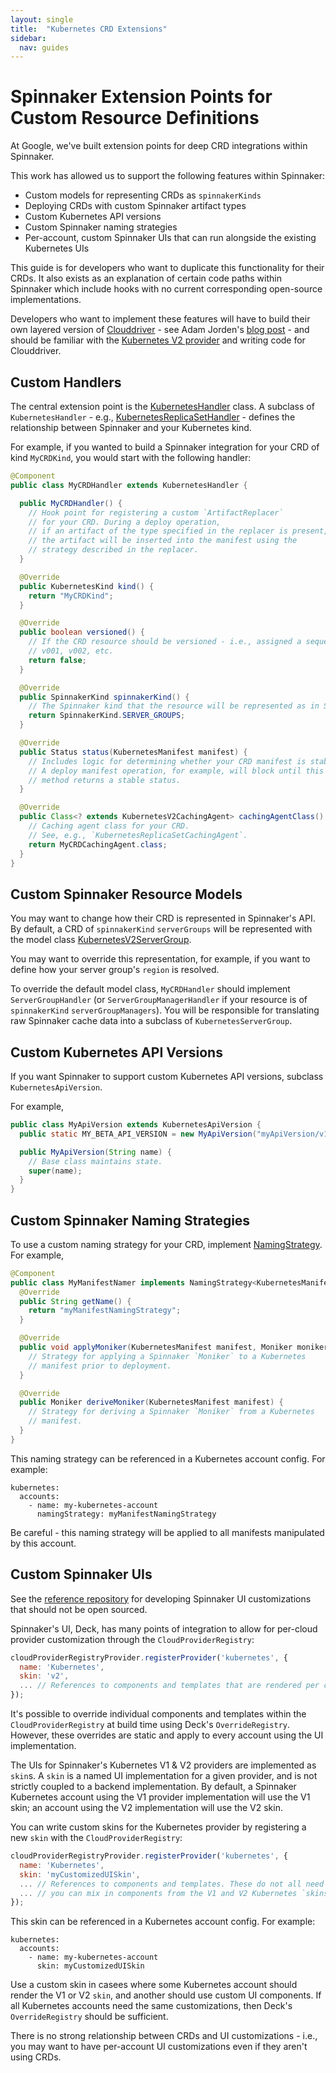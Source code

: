 ```yaml
---
layout: single
title:  "Kubernetes CRD Extensions"
sidebar:
  nav: guides
---
```


# Spinnaker Extension Points for Custom Resource Definitions

At Google, we've built extension points for deep CRD integrations within Spinnaker.

This work has allowed us to support the following features within Spinnaker:

 - Custom models for representing CRDs as `spinnakerKinds`
 - Deploying CRDs with custom Spinnaker artifact types
 - Custom Kubernetes API versions
 - Custom Spinnaker naming strategies
 - Per-account, custom Spinnaker UIs that can run alongside the existing Kubernetes UIs

This guide is for developers who want to duplicate this functionality for their CRDs.
It also exists as an explanation of certain code paths within Spinnaker which include hooks with no current corresponding open-source implementations.

Developers who want to implement these features will have to build their own layered version
of [Clouddriver](https://github.com/spinnaker/clouddriver) -
  see Adam Jorden's [blog post](https://blog.spinnaker.io/scaling-spinnaker-at-netflix-custom-features-and-packaging-e78536d38040) - and should be familiar with the [Kubernetes V2 provider](/reference/providers/kubernetes-v2) and writing code for Clouddriver.

## Custom Handlers

The central extension point is the [KubernetesHandler](https://github.com/spinnaker/clouddriver/blob/master/clouddriver-kubernetes/src/main/groovy/com/netflix/spinnaker/clouddriver/kubernetes/v2/op/handler/KubernetesHandler.java) class. A subclass of `KubernetesHandler` - e.g., [KubernetesReplicaSetHandler](https://github.com/spinnaker/clouddriver/blob/master/clouddriver-kubernetes/src/main/groovy/com/netflix/spinnaker/clouddriver/kubernetes/v2/op/handler/KubernetesReplicaSetHandler.java) - defines the
relationship between Spinnaker and your Kubernetes kind.

For example, if you wanted to build a Spinnaker integration for your CRD of kind `MyCRDKind`, you would start with
the following handler:

```java
@Component
public class MyCRDHandler extends KubernetesHandler {

  public MyCRDHandler() {
    // Hook point for registering a custom `ArtifactReplacer`
    // for your CRD. During a deploy operation,
    // if an artifact of the type specified in the replacer is present,
    // the artifact will be inserted into the manifest using the
    // strategy described in the replacer.
  }

  @Override
  public KubernetesKind kind() {
    return "MyCRDKind";
  }

  @Override
  public boolean versioned() {
    // If the CRD resource should be versioned - i.e., assigned a sequence
    // v001, v002, etc.
    return false;
  }

  @Override
  public SpinnakerKind spinnakerKind() {
    // The Spinnaker kind that the resource will be represented as in Spinnaker's API and UI.
    return SpinnakerKind.SERVER_GROUPS;
  }

  @Override
  public Status status(KubernetesManifest manifest) {
    // Includes logic for determining whether your CRD manifest is stable.
    // A deploy manifest operation, for example, will block until this
    // method returns a stable status.
  }

  @Override
  public Class<? extends KubernetesV2CachingAgent> cachingAgentClass() {
    // Caching agent class for your CRD.
    // See, e.g., `KubernetesReplicaSetCachingAgent`.
    return MyCRDCachingAgent.class;
  }
}
```

## Custom Spinnaker Resource Models

You may want to change how their CRD is represented in Spinnaker's API. By default, a CRD of `spinnakerKind` `serverGroups` will
be represented with the model class [KubernetesV2ServerGroup](https://github.com/spinnaker/clouddriver/blob/master/clouddriver-kubernetes/src/main/groovy/com/netflix/spinnaker/clouddriver/kubernetes/v2/caching/view/model/KubernetesV2ServerGroup.java).

You may want to override this representation, for example, if you want to define how your server group's `region` is resolved.

To override the default model class, `MyCRDHandler` should implement `ServerGroupHandler` (or `ServerGroupManagerHandler` if your
resource is of `spinnakerKind` `serverGroupManagers`). You will be responsible for translating raw Spinnaker cache data into a
subclass of `KubernetesServerGroup`.

## Custom Kubernetes API Versions

If you want Spinnaker to support custom Kubernetes API versions, subclass `KubernetesApiVersion`.

For example,

```java
public class MyApiVersion extends KubernetesApiVersion {
  public static MY_BETA_API_VERSION = new MyApiVersion("myApiVersion/v1beta");

  public MyApiVersion(String name) {
    // Base class maintains state.
    super(name);
  }
}
```

## Custom Spinnaker Naming Strategies

To use a custom naming strategy for your CRD, implement [NamingStrategy](https://github.com/spinnaker/clouddriver/blob/master/clouddriver-core/src/main/groovy/com/netflix/spinnaker/clouddriver/names/NamingStrategy.java). For example,

```java
@Component
public class MyManifestNamer implements NamingStrategy<KubernetesManifest> {
  @Override
  public String getName() {
    return "myManifestNamingStrategy";
  }

  @Override
  public void applyMoniker(KubernetesManifest manifest, Moniker moniker) {
    // Strategy for applying a Spinnaker `Moniker` to a Kubernetes
    // manifest prior to deployment.
  }

  @Override
  public Moniker deriveMoniker(KubernetesManifest manifest) {
    // Strategy for deriving a Spinnaker `Moniker` from a Kubernetes
    // manifest.
  }
}
```

This naming strategy can be referenced in a Kubernetes account config. For example:

```
kubernetes:
  accounts:
    - name: my-kubernetes-account
      namingStrategy: myManifestNamingStrategy
```

Be careful - this naming strategy will be applied to all manifests manipulated by this account.

## Custom Spinnaker UIs

See the [reference repository](https://github.com/spinnaker/deck-customized) for developing Spinnaker UI customizations that
should not be open sourced.

Spinnaker's UI, Deck, has many points of integration to allow for per-cloud provider customization through the `CloudProviderRegistry`:

```javascript
cloudProviderRegistryProvider.registerProvider('kubernetes', {
  name: 'Kubernetes',
  skin: 'v2',
  ... // References to components and templates that are rendered per cloud provider throughout Deck.
});
```

It's possible to override individual components and templates within the `CloudProviderRegistry` at build time
using Deck's `OverrideRegistry`.
However, these overrides are static and apply to every account using the UI implementation.

The UIs for Spinnaker's Kubernetes V1 & V2 providers are implemented as `skin`s. A `skin` is a named UI implementation for a given provider, and
is not strictly coupled to a backend implementation. By default, a Spinnaker Kubernetes account using the V1 provider implementation
will use the V1 skin; an account using the V2 implementation will use the V2 skin.

You can write custom skins for the Kubernetes provider by registering a new `skin` with the `CloudProviderRegistry`:

```javascript
cloudProviderRegistryProvider.registerProvider('kubernetes', {
  name: 'Kubernetes',
  skin: 'myCustomizedUISkin',
  ... // References to components and templates. These do not all need to be custom components -
  ... // you can mix in components from the V1 and V2 Kubernetes `skins`.
});
```

This skin can be referenced in a Kubernetes account config. For example:

```
kubernetes:
  accounts:
    - name: my-kubernetes-account
      skin: myCustomizedUISkin
```

Use a custom skin in casees where some Kubernetes account should render the V1 or V2 `skin`, and another should use custom UI components.
If all Kubernetes accounts need the same customizations, then Deck's `OverrideRegistry` should be sufficient.

There is no strong relationship between CRDs and UI customizations - i.e., you may want to have per-account UI customizations even
if they aren't using CRDs.
